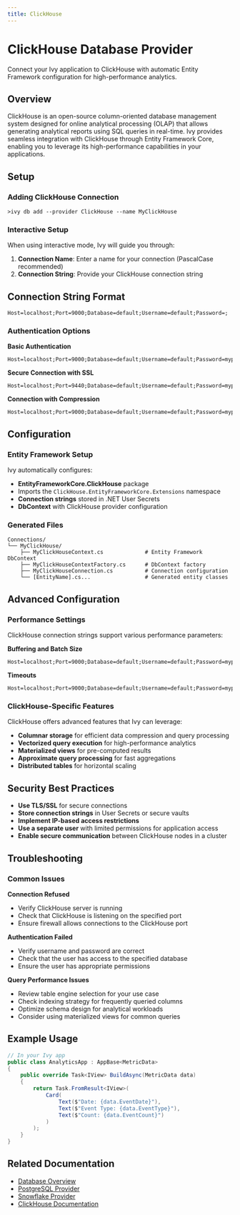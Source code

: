```yaml
---
title: ClickHouse
---
```


# ClickHouse Database Provider

<Ingress>
Connect your Ivy application to ClickHouse with automatic Entity Framework configuration for high-performance analytics.
</Ingress>

## Overview

ClickHouse is an open-source column-oriented database management system designed for online analytical processing (OLAP) that allows generating analytical reports using SQL queries in real-time. Ivy provides seamless integration with ClickHouse through Entity Framework Core, enabling you to leverage its high-performance capabilities in your applications.

## Setup

### Adding ClickHouse Connection

```terminal
>ivy db add --provider ClickHouse --name MyClickHouse
```

### Interactive Setup

When using interactive mode, Ivy will guide you through:

1. **Connection Name**: Enter a name for your connection (PascalCase recommended)
2. **Connection String**: Provide your ClickHouse connection string

## Connection String Format

```text
Host=localhost;Port=9000;Database=default;Username=default;Password=;
```

### Authentication Options

**Basic Authentication**
```text
Host=localhost;Port=9000;Database=default;Username=default;Password=mypassword;
```

**Secure Connection with SSL**
```text
Host=localhost;Port=9440;Database=default;Username=default;Password=mypassword;Ssl=true;SslCa=/path/to/ca.crt;
```

**Connection with Compression**
```text
Host=localhost;Port=9000;Database=default;Username=default;Password=mypassword;Compression=true;
```

## Configuration

### Entity Framework Setup

Ivy automatically configures:
- **EntityFrameworkCore.ClickHouse** package
- Imports the `ClickHouse.EntityFrameworkCore.Extensions` namespace
- **Connection strings** stored in .NET User Secrets
- **DbContext** with ClickHouse provider configuration

### Generated Files

```text
Connections/
└── MyClickHouse/
    ├── MyClickHouseContext.cs             # Entity Framework DbContext
    ├── MyClickHouseContextFactory.cs      # DbContext factory
    ├── MyClickHouseConnection.cs          # Connection configuration
    └── [EntityName].cs...                 # Generated entity classes
```

## Advanced Configuration

### Performance Settings

ClickHouse connection strings support various performance parameters:

**Buffering and Batch Size**
```text
Host=localhost;Port=9000;Database=default;Username=default;Password=mypassword;BufferSize=32768;MaxInsertBlockSize=1000000;
```

**Timeouts**
```text
Host=localhost;Port=9000;Database=default;Username=default;Password=mypassword;Timeout=30;ConnectionTimeout=10;
```

### ClickHouse-Specific Features

ClickHouse offers advanced features that Ivy can leverage:
- **Columnar storage** for efficient data compression and query processing
- **Vectorized query execution** for high-performance analytics
- **Materialized views** for pre-computed results
- **Approximate query processing** for fast aggregations
- **Distributed tables** for horizontal scaling

## Security Best Practices

- **Use TLS/SSL** for secure connections
- **Store connection strings** in User Secrets or secure vaults
- **Implement IP-based access restrictions**
- **Use a separate user** with limited permissions for application access
- **Enable secure communication** between ClickHouse nodes in a cluster

## Troubleshooting

### Common Issues

**Connection Refused**
- Verify ClickHouse server is running
- Check that ClickHouse is listening on the specified port
- Ensure firewall allows connections to the ClickHouse port

**Authentication Failed**
- Verify username and password are correct
- Check that the user has access to the specified database
- Ensure the user has appropriate permissions

**Query Performance Issues**
- Review table engine selection for your use case
- Check indexing strategy for frequently queried columns
- Optimize schema design for analytical workloads
- Consider using materialized views for common queries

## Example Usage

```csharp
// In your Ivy app
public class AnalyticsApp : AppBase<MetricData>
{
    public override Task<IView> BuildAsync(MetricData data)
    {
        return Task.FromResult<IView>(
            Card(
                Text($"Date: {data.EventDate}"),
                Text($"Event Type: {data.EventType}"),
                Text($"Count: {data.EventCount}")
            )
        );
    }
}
```

## Related Documentation

- [Database Overview](01_Overview.md)
- [PostgreSQL Provider](PostgreSQL.md)
- [Snowflake Provider](Snowflake.md)
- [ClickHouse Documentation](https://clickhouse.com/docs/)